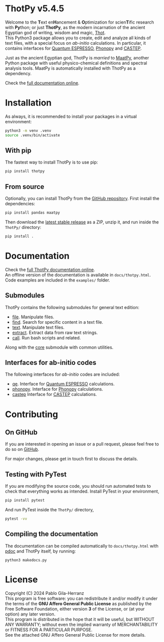 # ThotPy v5.4.5

Welcome to the **T**ext en**H**ancement & **O**ptimization for scien**T**ific research with **Py**thon; or just **ThotPy**, as the modern incarnation of the ancient Egyptian god of writing, wisdom and magic, [Thot](https://en.wikipedia.org/wiki/Thoth).  
This Python3 package allows you to create, edit and analyze all kinds of text files, with a special focus on *ab-initio* calculations. In particular, it contains interfaces for [Quantum ESPRESSO](https://www.quantum-espresso.org/), [Phonopy](https://phonopy.github.io/phonopy/) and [CASTEP](https://castep-docs.github.io/castep-docs/).  

Just as the ancient Egyptian god, ThotPy is *married* to [MaatPy](https://github.com/pablogila/MaatPy), another Python package with useful physico-chemical definitions and spectral analysis tools.
MaatPy is automatically installed with ThotPy as a dependency.  

Check the [full documentation online](https://pablogila.github.io/ThotPy/).  


# Installation

As always, it is recommended to install your packages in a virtual environment:  
```bash
python3 -m venv .venv
source .venv/bin/activate
```

## With pip

The fastest way to install ThotPy is to use pip:  
```bash
pip install thotpy
```

## From source

Optionally, you can install ThotPy from the [GitHub repository](https://github.com/pablogila/ThotPy/). First install the dependencies:  
```bash
pip install pandas maatpy
```

Then download the [latest stable release](https://github.com/pablogila/ThotPy/tags) as a ZIP, unzip it, and run inside the `ThotPy/` directory:  
```bash
pip install .
```


# Documentation

Check the [full ThotPy documentation online](https://pablogila.github.io/ThotPy/).  
An offline version of the documentation is available in `docs/thotpy.html`.  
Code examples are included in the `examples/` folder.  

## Submodules

ThotPy contains the following submodules for general text edition:  
- [file](https://pablogila.github.io/ThotPy/thotpy/file.html). Manipulate files.
- [find](https://pablogila.github.io/ThotPy/thotpy/find.html). Search for specific content in a text file.
- [text](https://pablogila.github.io/ThotPy/thotpy/text.html). Manipulate text files.
- [extract](https://pablogila.github.io/ThotPy/thotpy/extract.html). Extract data from raw text strings.
- [call](https://pablogila.github.io/ThotPy/thotpy/call.html). Run bash scripts and related.

Along with the [core](https://pablogila.github.io/ThotPy/thotpy/core.html) submodule with common utilities.

## Interfaces for ab-initio codes

The following interfaces for *ab-initio* codes are included:
- [qe](https://pablogila.github.io/ThotPy/thotpy/qe.html). Interface for [Quantum ESPRESSO](https://www.quantum-espresso.org/) calculations.
- [phonopy](https://pablogila.github.io/ThotPy/thotpy/phonopy.html). Interface for [Phonopy](https://phonopy.github.io/phonopy/) calculations.
- [castep](https://pablogila.github.io/ThotPy/thotpy/castep.html) Interface for [CASTEP](https://castep-docs.github.io/castep-docs/) calculations.


# Contributing

## On GitHub

If you are interested in opening an issue or a pull request, please feel free to do so on [GitHub](https://github.com/pablogila/ThotPy/).  

For major changes, please get in touch first to discuss the details.  

## Testing with PyTest

If you are modifying the source code, you should run automated tests to check that everything works as intended.
Install PyTest in your environment,
```bash
pip install pytest
```

And run PyTest inside the `ThotPy/` directory,
```bash
pytest -vv
```

## Compiling the documentation

The documentation can be compiled automatically to `docs/thotpy.html` with [pdoc](https://pdoc.dev/) and ThotPy itself, by running:
```shell
python3 makedocs.py
```


# License

Copyright (C) 2024  Pablo Gila-Herranz  
This program is free software: you can redistribute it and/or modify
it under the terms of the **GNU Affero General Public License** as published
by the Free Software Foundation, either version **3** of the License, or
(at your option) any later version.  
This program is distributed in the hope that it will be useful,
but WITHOUT ANY WARRANTY; without even the implied warranty of
MERCHANTABILITY or FITNESS FOR A PARTICULAR PURPOSE.  
See the attached GNU Affero General Public License for more details.  


